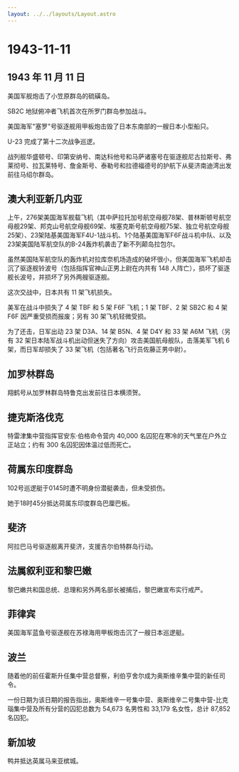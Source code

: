 ```yaml
---
layout: ../../layouts/Layout.astro
---
```


# 1943-11-11

## 1943 年 11 月 11 日

美国军舰炮击了小笠原群岛的硫磺岛。

SB2C 地狱俯冲者飞机首次在所罗门群岛参加战斗。

美国海军"塞罗"号驱逐舰用甲板炮击毁了日本东南部的一艘日本小型船只。

U-23 完成了第十二次战争巡逻。

战列舰华盛顿号、印第安纳号、南达科他号和马萨诸塞号在驱逐舰尼古拉斯号、弗莱彻号、拉瓦莱特号、詹金斯号、泰勒号和拉德福德号的护航下从斐济南迪湾出发前往马绍尔群岛。

## 澳大利亚新几内亚

上午，276架美国海军舰载飞机（其中萨拉托加号航空母舰78架、普林斯顿号航空母舰29架、邦克山号航空母舰69架、埃塞克斯号航空母舰75架、独立号航空母舰25架）、23架陆基美国海军F4U-1战斗机、1个陆基美国海军F6F战斗机中队、以及23架美国陆军航空队的B-24轰炸机袭击了新不列颠岛拉包尔。

虽然美国陆军航空队的轰炸机对拉库奈机场造成的破坏很小，但美国海军飞机却击沉了驱逐舰铃波号（包括指挥官神山正男上尉在内共有
148 人阵亡），损坏了驱逐舰长波号，并损坏了另外两艘驱逐舰。

这次交战中，日本共有 11 架飞机损失。

美军在战斗中损失了 4 架 TBF 和 5 架 F6F 飞机；1 架 TBF、2 架 SB2C 和 4
架 F6F 因严重受损而报废；另有 30 架飞机轻微受损。

为了还击，日军出动 23 架 D3A、14 架 B5N、4 架 D4Y 和 33 架 A6M
飞机（另有 32
架日本陆军战斗机出动但迷失了方向）攻击美国航母舰队，击落美军飞机 6
架，而日军却损失了 33 架飞机（包括著名飞行员佐藤正男中尉）。

## 加罗林群岛

翔鹤号从加罗林群岛特鲁克出发前往日本横须贺。

## 捷克斯洛伐克

特雷津集中营指挥官安东·伯格命令营内 40,000
名囚犯在寒冷的天气里在户外立正站立；约有 300 名囚犯因体温过低而死亡。

## 荷属东印度群岛

102号巡逻艇于0145时遭不明身份潜艇袭击，但未受损伤。

她于18时45分抵达荷属东印度群岛巴厘巴板。

## 斐济

阿拉巴马号驱逐舰离开斐济，支援吉尔伯特群岛行动。

## 法属叙利亚和黎巴嫩

黎巴嫩共和国总统、总理和另外两名部长被捕后，黎巴嫩宣布实行戒严。

## 菲律宾

美国海军蓝鱼号驱逐舰在苏禄海用甲板炮击沉了一艘日本巡逻艇。

## 波兰

随着他的前任霍斯升任集中营总督察，利伯亨舍尔成为奥斯维辛集中营的新任司令。

一份日期为该日期的报告指出，奥斯维辛一号集中营、奥斯维辛二号集中营-比克瑙集中营及所有分营的囚犯总数为
54,673 名男性和 33,179 名女性，总计 87,852 名囚犯。

## 新加坡

鸭井抵达英属马来亚槟城。